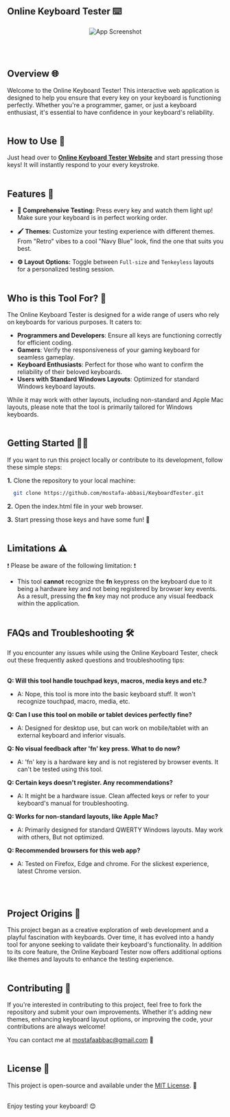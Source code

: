 ## Online Keyboard Tester ⌨️
<p align="center">
  <img src="https://via.placeholder.com/468x300?text=App+Screenshot+Here" alt="App Screenshot">
</p>

<br/><br/>

## Overview 🌐

Welcome to the Online Keyboard Tester! This interactive web application is designed to help you ensure that every key on your keyboard is functioning perfectly. Whether you're a programmer, gamer, or just a keyboard enthusiast, it's essential to have confidence in your keyboard's reliability.
<br/><br/>

## How to Use 🚀

Just head over to __[Online Keyboard Tester Website](https://mostafa-abbasi.github.io/KeyboardTester)__ and start pressing those keys! It will instantly respond to your every keystroke. 
<br/><br/>

## Features 🌟

- __🔦 Comprehensive Testing:__ Press every key and watch them light up! Make sure your keyboard is in perfect working order.

- __🖌️ Themes:__ Customize your testing experience with different themes. From "Retro" vibes to a cool "Navy Blue" look, find the one that suits you best.

- __⚙️ Layout Options:__ Toggle between `Full-size` and `Tenkeyless` layouts for a personalized testing session.
<br/><br/>

## Who is this Tool For? 🎯

The Online Keyboard Tester is designed for a wide range of users who rely on keyboards for various purposes. It caters to:

- **Programmers and Developers**: Ensure all keys are functioning correctly for efficient coding.
- **Gamers**: Verify the responsiveness of your gaming keyboard for seamless gameplay.
- **Keyboard Enthusiasts**: Perfect for those who want to confirm the reliability of their beloved keyboards.
- **Users with Standard Windows Layouts**: Optimized for standard Windows keyboard layouts.

While it may work with other layouts, including non-standard and Apple Mac layouts, please note that the tool is primarily tailored for Windows keyboards.
<br/><br/>

## Getting Started 🧑‍💻

If you want to run this project locally or contribute to its development, follow these simple steps:

__1.__ Clone the repository to your local machine:

```bash
  git clone https://github.com/mostafa-abbasi/KeyboardTester.git
```

__2.__ Open the index.html file in your web browser.

__3.__ Start pressing those keys and have some fun! 🎉
<br/><br/>

## Limitations ⚠️

❗ Please be aware of the following limitation: ❗

- This tool __cannot__ recognize the __fn__ keypress on the keyboard due to it being a hardware key and not being registered by browser key events. As a result, pressing the __fn__ key may not produce any visual feedback within the application.
<br/><br/>

## FAQs and Troubleshooting 🛠️

If you encounter any issues while using the Online Keyboard Tester, check out these frequently asked questions and troubleshooting tips:
<br/><br/>

**Q: Will this tool handle touchpad keys, macros, media keys and etc.?**
   - A: Nope, this tool is more into the basic keyboard stuff. It won't recognize touchpad, macro, media, etc.
     
**Q: Can I use this tool on mobile or tablet devices perfectly fine?**
  - A: Designed for desktop use, but can work on mobile/tablet with an external keyboard and inferior visuals.

**Q: No visual feedback after 'fn' key press. What to do now?**
   - A: 'fn' key is a hardware key and is not registered by browser events. It can't be tested using this tool.
  
**Q: Certain keys doesn't register. Any recommendations?**
   - A: It might be a hardware issue. Clean affected keys or refer to your keyboard's manual for troubleshooting.
  
**Q: Works for non-standard layouts, like Apple Mac?**
   - A: Primarily designed for standard QWERTY Windows layouts. May work with others, But not optimized.

**Q: Recommended browsers for this web app?**
   - A: Tested on Firefox, Edge and chrome. For the slickest experience, latest Chrome version.
     
<br/><br/>

## Project Origins 🌱

This project began as a creative exploration of web development and a playful fascination with keyboards. Over time, it has evolved into a handy tool for anyone seeking to validate their keyboard's functionality. In addition to its core feature, the Online Keyboard Tester now offers additional options like themes and layouts to enhance the testing experience. 
<br/><br/>

## Contributing 🤝

If you're interested in contributing to this project, feel free to fork the repository and submit your own improvements. Whether it's adding new themes, enhancing keyboard layout options, or improving the code, your contributions are always welcome!

You can contact me at mostafaabbac@gmail.com 📧
<br/><br/>

## License 📝

This project is open-source and available under the [MIT License](https://opensource.org/license/mit/). 📜
<br/><br/>

Enjoy testing your keyboard! 😊
